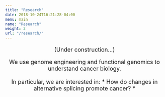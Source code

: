 ```yaml
---
title: "Research"
date: 2018-10-24T16:21:28-04:00
menu: main
name: "Research"
weight: 2
url: "/research/"
---
```

<p class="main_text" style="font-size:18px;text-align:center">(Under construction...)</p>

<p class="main_text" style="font-size:18px;text-align:center">
We use genome engineering and functional genomics to understand cancer biology.
<br><br>
In particular, we are interested in:
* How do changes in alternative splicing promote cancer?
* 
</p>
